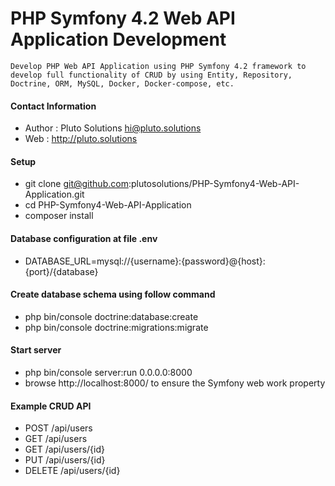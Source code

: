 # PHP Symfony 4.2 Web API Application Development
`Develop PHP Web API Application using PHP Symfony 4.2 framework to develop full functionality of CRUD by using Entity, Repository, Doctrine, ORM, MySQL, Docker, Docker-compose, etc.`

#### Contact Information
* Author : Pluto Solutions <hi@pluto.solutions>
* Web : http://pluto.solutions

#### Setup
* git clone git@github.com:plutosolutions/PHP-Symfony4-Web-API-Application.git
* cd PHP-Symfony4-Web-API-Application
* composer install

#### Database configuration at file .env
* DATABASE_URL=mysql://{username}:{password}@{host}:{port}/{database}

#### Create database schema using follow command
* php bin/console doctrine:database:create
* php bin/console doctrine:migrations:migrate

#### Start server
* php bin/console server:run 0.0.0.0:8000
* browse http://localhost:8000/ to ensure the Symfony web work property

#### Example CRUD API
* POST /api/users
* GET /api/users
* GET /api/users/{id}
* PUT /api/users/{id}
* DELETE /api/users/{id}

